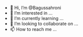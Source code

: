 - 👋 Hi, I’m @Bagussahroni
- 👀 I’m interested in ...
- 🌱 I’m currently learning ...
- 💞️ I’m looking to collaborate on ...
- 📫 How to reach me ...

<!---
Bagussahroni/Bagussahroni is a ✨ special ✨ repository because its `README.md` (this file) appears on your GitHub profile.
You can click the Preview link to take a look at your changes.
--->
